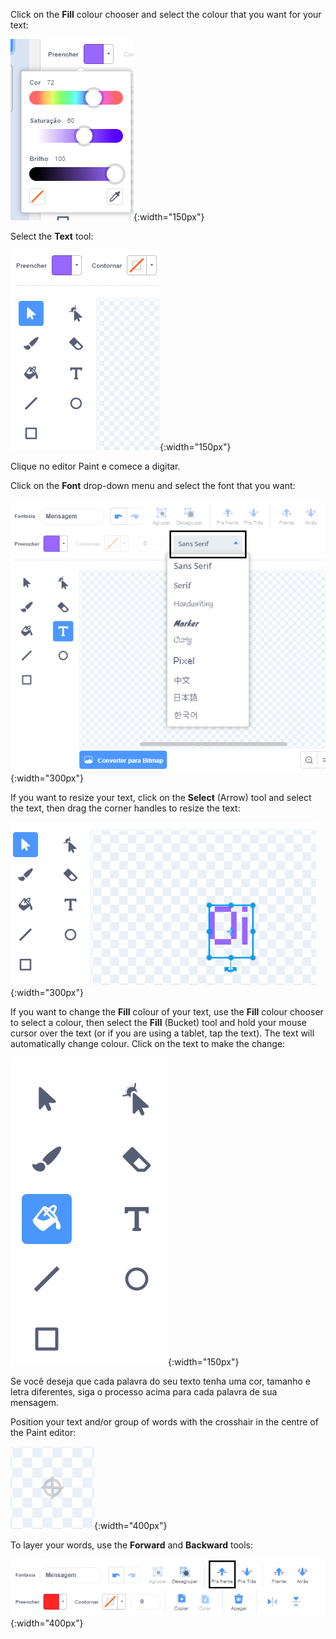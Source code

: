 Click on the **Fill** colour chooser and select the colour that you want for your text:

![The Fill colour chooser menu showing sliders to control Color, Saturation, and Brightness.](images/from-me-fill-colour.png){:width="150px"}

Select the **Text** tool:

![The Text tool.](images/from-me-text-tool.png){:width="150px"}

Clique no editor Paint e comece a digitar.

Click on the **Font** drop-down menu and select the font that you want:

![The Font drop-down menu showing the fonts available to use within Scratch.](images/from-me-text-font.png){:width="300px"}

If you want to resize your text, click on the **Select** (Arrow) tool and select the text, then drag the corner handles to resize the text:

![The Select (Arrow) tool and resize handles.](images/from-me-arrow-resize.png){:width="300px"}

If you want to change the **Fill** colour of your text, use the **Fill** colour chooser to select a colour, then select the **Fill** (Bucket) tool and hold your mouse cursor over the text (or if you are using a tablet, tap the text). The text will automatically change colour. Click on the text to make the change:

![The Fill (Bucket) tool.](images/from-me-fill-bucket.png){:width="150px"}

Se você deseja que cada palavra do seu texto tenha uma cor, tamanho e letra diferentes, siga o processo acima para cada palavra de sua mensagem.

Position your text and/or group of words with the crosshair in the centre of the Paint editor:

![The crosshair.](images/from-me-paint-editor-centre.png){:width="400px"}

To layer your words, use the **Forward** and **Backward** tools:

![The Forward and Backward tools.](images/from-me-paint-editor-forward-backward.png){:width="400px"}
